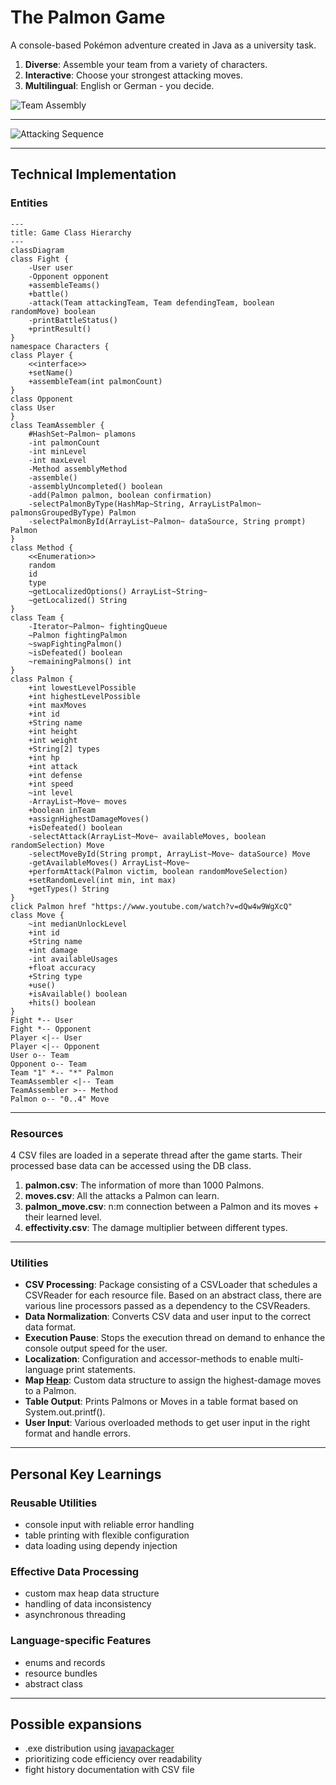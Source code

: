 # The Palmon Game

A console-based Pokémon adventure created in Java as a university task.

1. **Diverse**: Assemble your team from a variety of characters.
2. **Interactive**: Choose your strongest attacking moves.
3. **Multilingual**: English or German - you decide.

![Team Assembly](https://github.com/clemensrosenow/PalmonGame/assets/84013955/f36e70a3-1464-4b61-9e0d-8f30396ef971)

---
![Attacking Sequence](https://github.com/clemensrosenow/PalmonGame/assets/84013955/b88ea37b-0211-4adc-85f5-b487b9b44c48)

---

## Technical Implementation

### Entities

```mermaid
---
title: Game Class Hierarchy
---
classDiagram
class Fight {
	-User user
	-Opponent opponent
	+assembleTeams()
	+battle()
	-attack(Team attackingTeam, Team defendingTeam, boolean randomMove) boolean
	-printBattleStatus()
	+printResult()
}
namespace Characters {
class Player {
	<<interface>>
	+setName()
	+assembleTeam(int palmonCount)
}
class Opponent
class User
}
class TeamAssembler {
	#HashSet~Palmon~ plamons
	-int palmonCount
	-int minLevel
	-int maxLevel
	-Method assemblyMethod
	-assemble()
	-assemblyUncompleted() boolean
	-add(Palmon palmon, boolean confirmation)
	-selectPalmonByType(HashMap~String, ArrayListPalmon~ palmonsGroupedByType) Palmon
	-selectPalmonById(ArrayList~Palmon~ dataSource, String prompt) Palmon
}
class Method {
	<<Enumeration>>
	random
	id
	type
	~getLocalizedOptions() ArrayList~String~
	~getLocalized() String
}
class Team {
	-Iterator~Palmon~ fightingQueue
	~Palmon fightingPalmon
	~swapFightingPalmon()
	~isDefeated() boolean
	~remainingPalmons() int
}
class Palmon {
	+int lowestLevelPossible 
	+int highestLevelPossible
	+int maxMoves
	+int id
	+String name
	+int height
	+int weight
	+String[2] types
	+int hp
	+int attack
	+int defense
	+int speed
	~int level
	-ArrayList~Move~ moves
	+boolean inTeam
	+assignHighestDamageMoves()
	+isDefeated() boolean
	-selectAttack(ArrayList~Move~ availableMoves, boolean randomSelection) Move
	-selectMoveById(String prompt, ArrayList~Move~ dataSource) Move
	-getAvailableMoves() ArrayList~Move~
	+performAttack(Palmon victim, boolean randomMoveSelection)
	+setRandomLevel(int min, int max)
	+getTypes() String
}
click Palmon href "https://www.youtube.com/watch?v=dQw4w9WgXcQ"
class Move {
	~int medianUnlockLevel
	+int id
	+String name
	+int damage
	-int availableUsages
	+float accuracy
	+String type
	+use()
	+isAvailable() boolean
	+hits() boolean
}
Fight *-- User
Fight *-- Opponent
Player <|-- User
Player <|-- Opponent
User o-- Team
Opponent o-- Team
Team "1" *-- "*" Palmon
TeamAssembler <|-- Team
TeamAssembler >-- Method
Palmon o-- "0..4" Move
```

---

### Resources

4 CSV files are loaded in a seperate thread after the game starts. Their processed base data can be accessed using the DB class.

1. **palmon.csv**: The information of more than 1000 Palmons.
2. **moves.csv**: All the attacks a Palmon can learn.
3. **palmon_move.csv**: n:m connection between a Palmon and its moves + their learned level.
4. **effectivity.csv**: The damage multiplier between different types.

---

### Utilities

- **CSV Processing**: Package consisting of a CSVLoader that schedules a CSVReader for each resource file. Based on an abstract class, there are various line processors passed as a dependency to the CSVReaders.
- **Data Normalization**: Converts CSV data and user input to the correct data format.
- **Execution Pause**: Stops the execution thread on demand to enhance the console output speed for the user.
- **Localization**: Configuration and accessor-methods to enable multi-language print statements.
- **Map [Heap](https://en.wikipedia.org/wiki/Heap_(data_structure))**: Custom data structure to assign the highest-damage moves to a Palmon.
- **Table Output**: Prints Palmons or Moves in a table format based on System.out.printf().
- **User Input**: Various overloaded methods to get user input in the right format and handle errors.

---

## Personal Key Learnings

### Reusable Utilities
- console input with reliable error handling
- table printing with flexible configuration
- data loading using dependy injection
### Effective Data Processing
- custom max heap data structure
- handling of data inconsistency
- asynchronous threading
 ### Language-specific Features
- enums and records
- resource bundles
- abstract class
---
## Possible expansions

- .exe distribution using [javapackager](https://docs.oracle.com/javase/10/tools/javapackager.htm)
- prioritizing code efficiency over readability
- fight history documentation with CSV file
